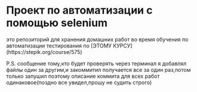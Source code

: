 <h1>
  Проект по автоматизации с помощью selenium
</h1>
это репозиторий для хранения домашних работ во время обучения по автоматизации тестирования по [ЭТОМУ КУРСУ](https://stepik.org/course/575)

P.S. сообщение тому,кто будет проверять
через терминал я добавлял файлы один за другим,и закоммитил получается все за один раз,потом только запушил
поэтому описание коммита для всех работ одинаковое(поздно все увидел,прошу не судить строго)

